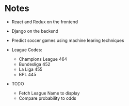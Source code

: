 # Notes

* React and Redux on the frontend
* Django on the backend

* Predict soccer games using machine learing techniques

- League Codes:

  * Champions League 464
  * Bundesliga 452
  * La Liga 455
  * BPL 445

- TODO
  * Fetch League Name to display
  * Compare probability to odds
